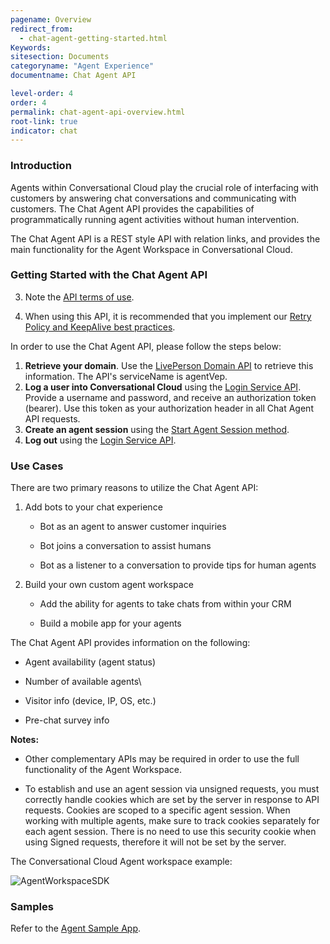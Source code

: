 ```yaml
---
pagename: Overview
redirect_from:
  - chat-agent-getting-started.html
Keywords:
sitesection: Documents
categoryname: "Agent Experience"
documentname: Chat Agent API

level-order: 4
order: 4
permalink: chat-agent-api-overview.html
root-link: true
indicator: chat
---
```

### Introduction

Agents within Conversational Cloud play the crucial role of interfacing with customers by answering chat conversations and communicating with customers. The Chat Agent API provides the capabilities of programmatically running agent activities without human intervention.

The Chat Agent API is a REST style API with relation links, and provides the main functionality for the Agent Workspace in Conversational Cloud.

### Getting Started with the Chat Agent API

3. Note the [API terms of use](https://www.liveperson.com/policies/apitou).

4. When using this API, it is recommended that you implement our [Retry Policy and KeepAlive best practices](guides-retry-policy.html).

In order to use the Chat Agent API, please follow the steps below:

1. **Retrieve your domain**. Use the [LivePerson Domain API](agent-domain-domain-api.html) to retrieve this information. The API's serviceName is agentVep.
2. **Log a user into Conversational Cloud** using the [Login Service API](login-getting-started.html). Provide a username and password, and receive an authorization token (bearer). Use this token as your authorization header in all Chat Agent API requests.
3. **Create an agent session** using the [Start Agent Session method](agent-start-agent-session.html).
4. **Log out** using the [Login Service API](login-getting-started.html).



### Use Cases

There are two primary reasons to utilize the Chat Agent API:

1. Add bots to your chat experience

	* Bot as an agent to answer customer inquiries

	* Bot joins a conversation to assist humans

	* Bot as a listener to a conversation to provide tips for human agents

2. Build your own custom agent workspace

	* Add the ability for agents to take chats from within your CRM

	* Build a mobile app for your agents

The Chat Agent API provides information on the following:

* Agent availability (agent status)

* Number of available agents\

* Visitor info (device, IP, OS, etc.)

* Pre-chat survey info

**Notes:**

* Other complementary APIs may be required in order to use the full functionality of the Agent Workspace.

* To establish and use an agent session via unsigned requests, you must correctly handle cookies which are set by the server in response to API requests. Cookies are scoped to a specific agent session. When working with multiple agents, make sure to track cookies separately for each agent session. There is no need to use this security cookie when using Signed requests, therefore it will not be set by the server.

The Conversational Cloud Agent workspace example:

![AgentWorkspaceSDK](img/agentworkspace2.png)

### Samples

Refer to the [Agent Sample App](chat-agent-sample-app.html).

